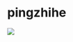 # pingzhihe
![](http://github-profile-summary-cards.vercel.app/api/cards/most-commit-language?username=pingzhihe&theme=default)
